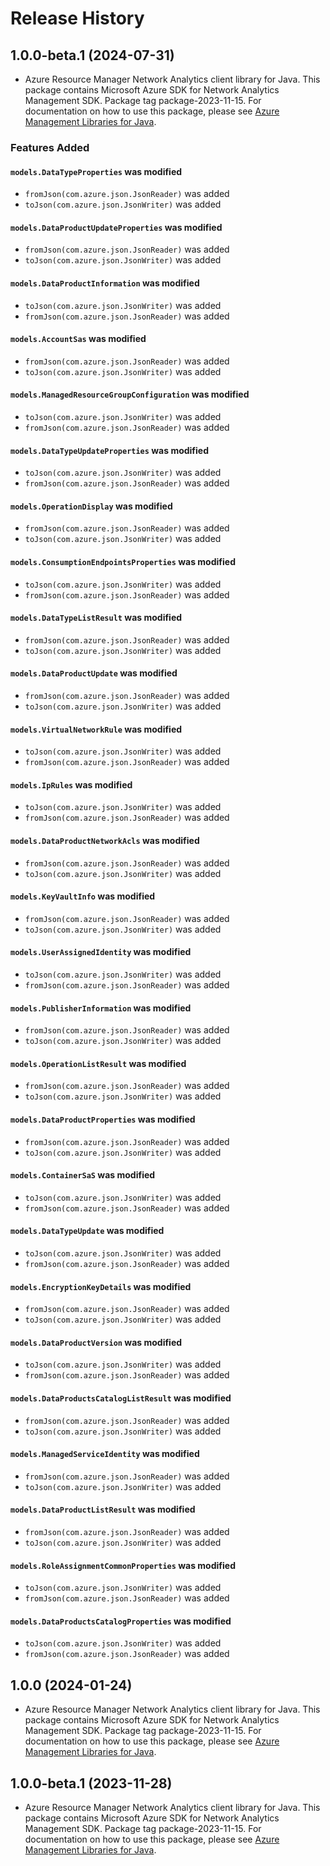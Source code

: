 # Release History

## 1.0.0-beta.1 (2024-07-31)

- Azure Resource Manager Network Analytics client library for Java. This package contains Microsoft Azure SDK for Network Analytics Management SDK.  Package tag package-2023-11-15. For documentation on how to use this package, please see [Azure Management Libraries for Java](https://aka.ms/azsdk/java/mgmt).

### Features Added

#### `models.DataTypeProperties` was modified

* `fromJson(com.azure.json.JsonReader)` was added
* `toJson(com.azure.json.JsonWriter)` was added

#### `models.DataProductUpdateProperties` was modified

* `fromJson(com.azure.json.JsonReader)` was added
* `toJson(com.azure.json.JsonWriter)` was added

#### `models.DataProductInformation` was modified

* `toJson(com.azure.json.JsonWriter)` was added
* `fromJson(com.azure.json.JsonReader)` was added

#### `models.AccountSas` was modified

* `fromJson(com.azure.json.JsonReader)` was added
* `toJson(com.azure.json.JsonWriter)` was added

#### `models.ManagedResourceGroupConfiguration` was modified

* `toJson(com.azure.json.JsonWriter)` was added
* `fromJson(com.azure.json.JsonReader)` was added

#### `models.DataTypeUpdateProperties` was modified

* `toJson(com.azure.json.JsonWriter)` was added
* `fromJson(com.azure.json.JsonReader)` was added

#### `models.OperationDisplay` was modified

* `fromJson(com.azure.json.JsonReader)` was added
* `toJson(com.azure.json.JsonWriter)` was added

#### `models.ConsumptionEndpointsProperties` was modified

* `toJson(com.azure.json.JsonWriter)` was added
* `fromJson(com.azure.json.JsonReader)` was added

#### `models.DataTypeListResult` was modified

* `fromJson(com.azure.json.JsonReader)` was added
* `toJson(com.azure.json.JsonWriter)` was added

#### `models.DataProductUpdate` was modified

* `fromJson(com.azure.json.JsonReader)` was added
* `toJson(com.azure.json.JsonWriter)` was added

#### `models.VirtualNetworkRule` was modified

* `toJson(com.azure.json.JsonWriter)` was added
* `fromJson(com.azure.json.JsonReader)` was added

#### `models.IpRules` was modified

* `toJson(com.azure.json.JsonWriter)` was added
* `fromJson(com.azure.json.JsonReader)` was added

#### `models.DataProductNetworkAcls` was modified

* `fromJson(com.azure.json.JsonReader)` was added
* `toJson(com.azure.json.JsonWriter)` was added

#### `models.KeyVaultInfo` was modified

* `fromJson(com.azure.json.JsonReader)` was added
* `toJson(com.azure.json.JsonWriter)` was added

#### `models.UserAssignedIdentity` was modified

* `toJson(com.azure.json.JsonWriter)` was added
* `fromJson(com.azure.json.JsonReader)` was added

#### `models.PublisherInformation` was modified

* `fromJson(com.azure.json.JsonReader)` was added
* `toJson(com.azure.json.JsonWriter)` was added

#### `models.OperationListResult` was modified

* `fromJson(com.azure.json.JsonReader)` was added
* `toJson(com.azure.json.JsonWriter)` was added

#### `models.DataProductProperties` was modified

* `fromJson(com.azure.json.JsonReader)` was added
* `toJson(com.azure.json.JsonWriter)` was added

#### `models.ContainerSaS` was modified

* `toJson(com.azure.json.JsonWriter)` was added
* `fromJson(com.azure.json.JsonReader)` was added

#### `models.DataTypeUpdate` was modified

* `toJson(com.azure.json.JsonWriter)` was added
* `fromJson(com.azure.json.JsonReader)` was added

#### `models.EncryptionKeyDetails` was modified

* `fromJson(com.azure.json.JsonReader)` was added
* `toJson(com.azure.json.JsonWriter)` was added

#### `models.DataProductVersion` was modified

* `toJson(com.azure.json.JsonWriter)` was added
* `fromJson(com.azure.json.JsonReader)` was added

#### `models.DataProductsCatalogListResult` was modified

* `fromJson(com.azure.json.JsonReader)` was added
* `toJson(com.azure.json.JsonWriter)` was added

#### `models.ManagedServiceIdentity` was modified

* `fromJson(com.azure.json.JsonReader)` was added
* `toJson(com.azure.json.JsonWriter)` was added

#### `models.DataProductListResult` was modified

* `fromJson(com.azure.json.JsonReader)` was added
* `toJson(com.azure.json.JsonWriter)` was added

#### `models.RoleAssignmentCommonProperties` was modified

* `toJson(com.azure.json.JsonWriter)` was added
* `fromJson(com.azure.json.JsonReader)` was added

#### `models.DataProductsCatalogProperties` was modified

* `toJson(com.azure.json.JsonWriter)` was added
* `fromJson(com.azure.json.JsonReader)` was added

## 1.0.0 (2024-01-24)

- Azure Resource Manager Network Analytics client library for Java. This package contains Microsoft Azure SDK for Network Analytics Management SDK.  Package tag package-2023-11-15. For documentation on how to use this package, please see [Azure Management Libraries for Java](https://aka.ms/azsdk/java/mgmt).

## 1.0.0-beta.1 (2023-11-28)

- Azure Resource Manager Network Analytics client library for Java. This package contains Microsoft Azure SDK for Network Analytics Management SDK.  Package tag package-2023-11-15. For documentation on how to use this package, please see [Azure Management Libraries for Java](https://aka.ms/azsdk/java/mgmt).
